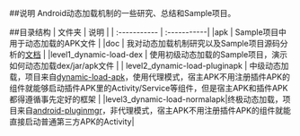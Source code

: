 ##说明
Android动态加载机制的一些研究、总结和Sample项目。

##目录结构
| 文件夹        |     说明     |
| :----------- | :-----------| 
|apk  | Sample项目中用于动态加载的APK文件 | 
|doc  | 我对动态加载机制研究以及Sample项目源码分析的[文档](https://github.com/kaedea/android-dynamical-loading/tree/master/doc) | 
|level1_dynamic-load-dex    | 使用初级动态加载的Sample项目，演示如何动态加载dex/jar/apk文件 | 
| level2_dynamic-load-pluginapk     |    中级动态加载，项目来自[dynamic-load-apk](https://github.com/singwhatiwanna/dynamic-load-apk)，使用代理模式，宿主APK不用注册插件APK的组件就能够启动插件APK里的Activity/Service等组件，但是宿主APK和插件APK都得遵循事先定好的框架  | 
|level3_dynamic-load-normalapk|终极动态加载，项目来自[android-pluginmgr](https://github.com/houkx/android-pluginmgr)，非代理模式，宿主APK不用注册插件APK的组件就能直接启动普通第三方APK的Activity|